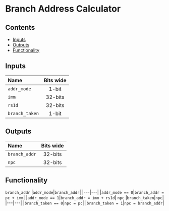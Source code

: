 # Branch Address Calculator #

## Contents
* [Inputs](#inputs)
* [Outputs](#outputs)
* [Functionality](#functionality)

## Inputs
|Name|Bits wide|
|:---|:---:|
|```addr_mode```|1-bit|
|```imm```|32-bits|
|```rs1d```|32-bits|
|```branch_taken```|1-bit|

## Outputs
|Name|Bits wide|
|:---|:---:|
|```branch_addr```|32-bits|
|```npc```|32-bits|

## Functionality
```branch_addr```
  |```addr_mode```|```branch_addr```|
  |---|---|
  |```addr_mode == 0```|```branch_addr = pc + imm```|
  |```addr_mode == 1```|```branch_addr = imm + rs1d```|
```npc```
  |```branch_taken```|```npc```|
  |---|---|
  |```branch_taken == 0```|```npc = pc```|
  |```branch_taken = 1```|```npc = branch_addr```|
  

